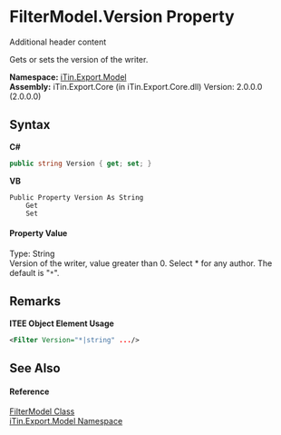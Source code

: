 # FilterModel.Version Property 
Additional header content 

Gets or sets the version of the writer.

**Namespace:**&nbsp;<a href="N_iTin_Export_Model">iTin.Export.Model</a><br />**Assembly:**&nbsp;iTin.Export.Core (in iTin.Export.Core.dll) Version: 2.0.0.0 (2.0.0.0)

## Syntax

**C#**<br />
``` C#
public string Version { get; set; }
```

**VB**<br />
``` VB
Public Property Version As String
	Get
	Set
```


#### Property Value
Type: String<br />Version of the writer, value greater than 0. Select * for any author. The default is "`*`".

## Remarks

**ITEE Object Element Usage**<br />
``` XML
<Filter Version="*|string" .../>
```


## See Also


#### Reference
<a href="T_iTin_Export_Model_FilterModel">FilterModel Class</a><br /><a href="N_iTin_Export_Model">iTin.Export.Model Namespace</a><br />